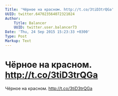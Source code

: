```yaml
---
Title: 'Чёрное на красном. http://t.co/3tiD3trQGa'
UUID: twitter.647023564072321024
Author:
    Title: Balancer
    UUID: twitter.user.balancer73
Date: 'Thu, 24 Sep 2015 15:23:33 +0300'
Type: Post
Markup: Text
---
```


# Чёрное на красном. http://t.co/3tiD3trQGa

Чёрное на красном. http://t.co/3tiD3trQGa